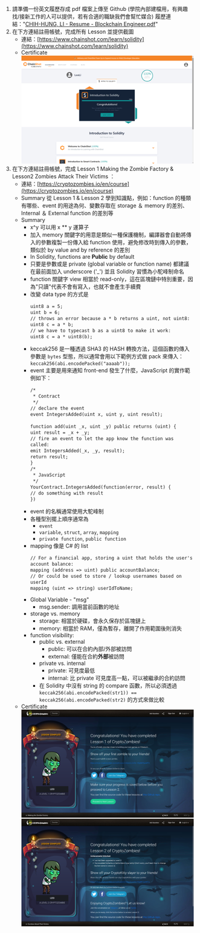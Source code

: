 1. 請準備一份英文履歷存成 pdf 檔案上傳至 Github (學院內部建檔用，有興趣找/接新工作的人可以提供，若有合適的職缺我們會幫忙媒合)
履歷連結："[CHIH-HUNG, LI - Resume - Blockchain Engineer.pdf](CHIH-HUNG%2C%20LI%20-%20Resume%20-%20Blockchain%20Engineer.pdf)"
1. 在下方連結註冊帳號，完成所有 Lesson 並提供截圖
    - 連結：[https://www.chainshot.com/learn/solidity](https://www.chainshot.com/learn/solidity)
    - Certificate
    ![](2023-04-01-20-01-03.png)
2. 在下方連結註冊帳號，完成 Lesson 1 Making the Zombie Factory &  Lesson2 Zombies Attack Their Victims ：
    - 連結：[https://cryptozombies.io/en/course](https://cryptozombies.io/en/course)
    - Summary 從 Lesson 1 & Lesson 2 學到知識點，例如：function 的種類有哪些、event 的用途為何、變數存取在 storage ＆ memory 的差別、Internal ＆ External function 的差別等
    - Summary
      - x^y 可以用 x ** y 運算子
      - 加入 memory 關鍵字的用意是類似一種保護機制，編譯器會自動將傳入的參數複製一份傳入給 function 使用，避免修改時到傳入的參數，類似於 by value and by reference 的差別
      - In Solidity, functions are **Public** by default
      - 只要是參數或是 private (global variable or function name) 都建議在最前面加入 underscore ('_') 並且 Solidity 習慣為小駝峰制命名
      - function 關鍵字 view 相當於 read-only，這在區塊鏈中特別重要，因為"只讀"代表不會有寫入，也就不會產生手續費
      - 改變 data type 的方式是
        ```
        uint8 a = 5;
        uint b = 6;
        // throws an error because a * b returns a uint, not uint8:
        uint8 c = a * b;
        // we have to typecast b as a uint8 to make it work:
        uint8 c = a * uint8(b);
        ```
      - keccak256 是一種透過 SHA3 的 HASH 轉換方法，這個函數的傳入參數是 `bytes` 型態，所以通常會用以下範例方式做 pack 來傳入：`keccak256(abi.encodePacked("aaaab"));`
      - event 主要是用來通知 front-end 發生了什麼，JavaScript 的實作範例如下：
        ```
        /*
         * Contract
         */
        // declare the event
        event IntegersAdded(uint x, uint y, uint result);

        function add(uint _x, uint _y) public returns (uint) {
        uint result = _x + _y;
        // fire an event to let the app know the function was called:
        emit IntegersAdded(_x, _y, result);
        return result;
        }
        /*
         * JavaScript
         */
        YourContract.IntegersAdded(function(error, result) {
        // do something with result
        })
        ```
      - event 的名稱通常使用大駝峰制
      - 各種型別擺上順序通常為
        - `event`
        - `variable`, `struct`, `array`, `mapping`
        - `private function`, `public function`
      - mapping 像是 C# 的 list
        ```
        // For a financial app, storing a uint that holds the user's account balance:
        mapping (address => uint) public accountBalance;
        // Or could be used to store / lookup usernames based on userId
        mapping (uint => string) userIdToName;
        ```
      - Global Variable - "msg"
        - msg.sender: 調用當前函數的地址
      - storage vs. memory
        - storage: 相當於硬碟，會永久保存於區塊鏈上
        - memory: 相當於 RAM，僅為暫存，離開了作用範圍後則消失
      - function visibility:
        - public vs. external
          - public: 可以在合約內部/外部被訪問
          - external: 僅能在合約**外部**被訪問
        - private vs. internal
          - private: 可見度最低
          - internal: 比 private 可見度高一點，可以被繼承的合約訪問
        - 在 Solidity 中沒有 string 的 compare 函數，所以必須透過 `keccak256(abi.encodePacked(str1)) == keccak256(abi.encodePacked(str2)` 的方式來做比較
    - Certificate
    ![](2023-04-01-23-06-18.png)
    ![](2023-04-02-00-40-50.png)
